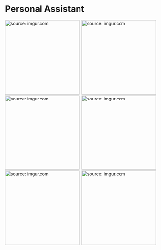 # Personal Assistant

<img src="https://i.imgur.com/ykDRQwN.png" title="source: imgur.com" width = "240"/>&nbsp;
<img src="https://i.imgur.com/vkXmVMz.png" title="source: imgur.com" width = "240"/>&nbsp;
<img src="https://i.imgur.com/Au4ppSb.png" title="source: imgur.com" width = "240"/>&nbsp;
<img src="https://i.imgur.com/snHli60.png" title="source: imgur.com" width = "240"/>&nbsp;
<img src="https://i.imgur.com/iVX11mE.png" title="source: imgur.com" width = "240"/>&nbsp;
<img src="https://i.imgur.com/Jski9VN.png" title="source: imgur.com" width = "240"/>
